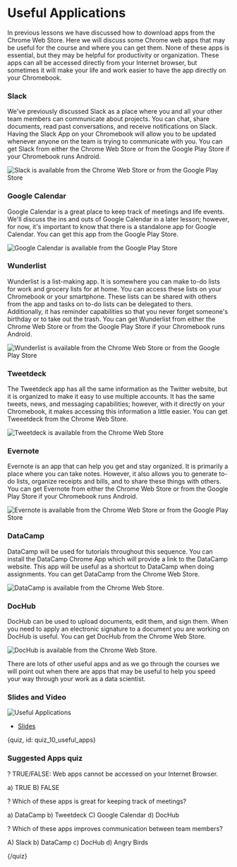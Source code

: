 # Useful Applications

In previous lessons we have discussed how to download apps from the Chrome Web Store. Here we will discuss some Chrome web apps that may be useful for the course and where you can get them. None of these apps is essential, but they may be helpful for productivity or organization. These apps can all be accessed directly from your Internet browser, but sometimes it will make your life and work easier to have the app directly on your Chromebook. 


### Slack

We've previously discussed Slack as a place where you and all your other team members can communicate about projects. You can chat, share documents, read past conversations, and receive notifications on Slack. Having the Slack App on your Chromebook will allow you to be updated whenever anyone on the team is trying to communicate with you. You can get Slack from either the Chrome Web Store or from the Google Play Store if your Chromebook runs Android. 

![Slack is available from the Chrome Web Store or from the Google Play Store](images/10_useful_apps/10_chromebookintro_useful_apps-1.png)


### Google Calendar

Google Calendar is a great place to keep track of meetings and life events. We'll discuss the ins and outs of Google Calendar in a later lesson; however, for now, it's important to know that there is a standalone app for Google Calendar. You can get this app from the Google Play Store.

![Google Calendar is available from the Google Play Store](images/10_useful_apps/10_chromebookintro_useful_apps-2.png)


### Wunderlist

Wunderlist is a list-making app. It is somewhere you can make to-do lists for work and grocery lists for at home. You can access these lists on your Chromebook or your smartphone. These lists can be shared with others from the app and tasks on to-do lists can be delegated to thers. Additionally, it has reminder capabilities so that you never forget someone's birthday or to take out the trash. You can get Wunderlist from either the Chrome Web Store or from the Google Play Store if your Chromebook runs Android. 

![Wunderlist is available from the Chrome Web Store or from the Google Play Store](images/10_useful_apps/10_chromebookintro_useful_apps-3.png)

### Tweetdeck

The Tweetdeck app has all the same information as the Twitter website, but it is organized to make it easy to use multiple accounts. It has the same tweets, news, and messaging capabilities; however, with it directly on your Chromebook, it makes accessing this information a little easier. You can get Tweeetdeck from the Chrome Web Store.

![Tweetdeck is available from the Chrome Web Store](images/10_useful_apps/10_chromebookintro_useful_apps-4.png)

### Evernote

Evernote is an app that can help you get and stay organized. It is primarily a place where you can take notes. However, it also allows you to generate to-do lists, organize receipts and bills, and to share these things with others. You can get Evernote from either the Chrome Web Store or from the Google Play Store if your Chromebook runs Android. 

![Evernote is available from the Chrome Web Store or from the Google Play Store](images/10_useful_apps/10_chromebookintro_useful_apps-5.png)



### DataCamp

DataCamp will be used for tutorials throughout this sequence. You can install the DataCamp Chrome App which will provide a link to the DataCamp website. This app will be useful as a shortcut to DataCamp when doing assignments. You can get DataCamp from the Chrome Web Store.

![DataCamp is available from the Chrome Web Store.](images/10_useful_apps/10_chromebookintro_useful_apps-6.png)


### DocHub

DocHub can be used to upload documents, edit them, and sign them. When you need to apply an electronic signature to a document you are working on DocHub is useful. You can get DocHub from the Chrome Web Store.

![DocHub is available from the Chrome Web Store.](images/10_useful_apps/10_chromebookintro_useful_apps-7.png)


There are lots of other useful apps and as we go through the courses we will point out when there are apps that may be useful to help you speed your way through your work as a data scientist. 

### Slides and Video

![Useful Applications]()

* [Slides](https://docs.google.com/presentation/d/1oEKP1NX1_cjxQj4SQNDknVwDDV8bG3JRkvFxOiLUg3A/edit?usp=sharing)


{quiz, id: quiz_10_useful_apps}

### Suggested Apps quiz

? TRUE/FALSE: Web apps cannot be accessed on your Internet Browser.

a) TRUE
B) FALSE

? Which of these apps is great for keeping track of meetings?

a) DataCamp
b) Tweetdeck
C) Google Calendar
d) DocHub

? Which of these apps improves communication between team members?

A) Slack
b) DataCamp
c) DocHub
d) Angry Birds


{/quiz}

